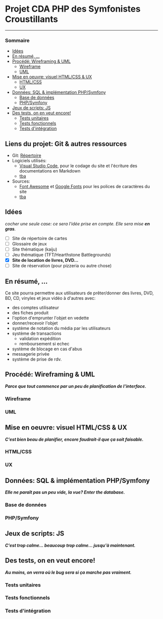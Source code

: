 # Projet CDA PHP des Symfonistes Croustillants <!-- omit in toc -->
---

### Sommaire <!-- omit in toc -->
- [Idées](#idées)
- [En résumé, ...](#en-résumé-)
- [Procédé: Wireframing & UML](#procédé-wireframing--uml)
  - [Wireframe](#wireframe)
  - [UML](#uml)
- [Mise en oeuvre: visuel HTML/CSS & UX](#mise-en-oeuvre-visuel-htmlcss--ux)
  - [HTML/CSS](#htmlcss)
  - [UX](#ux)
- [Données: SQL & implémentation PHP/Symfony](#données-sql--implémentation-phpsymfony)
  - [Base de données](#base-de-données)
  - [PHP/Symfony](#phpsymfony)
- [Jeux de scripts: JS](#jeux-de-scripts-js)
- [Des tests, on en veut encore!](#des-tests-on-en-veut-encore)
  - [Tests unitaires](#tests-unitaires)
  - [Tests fonctionnels](#tests-fonctionnels)
  - [Tests d'intégration](#tests-dintégration)

## Liens du projet: Git & autres ressources <!-- omit in toc -->
- Git: [Répertoire](https://github.com/Nargacaura/Projet-CDA.git)
- Logiciels utilisés:
  - [Visual Studio Code](https://code.visualstudio.com), pour le codage du site et l'écriture des documentations en Markdown
  - [tba](link)
- Sources:
  - [Font Awesome](https://fontawesome.com) et [Google Fonts](https://fonts.google.com) pour les polices de caractères du site
  - [tba](link)

## Idées
_cocher une seule case: ce sera l'idée prise en compte. Elle sera mise **en gras**._
- [ ] Site de répertoire de cartes
- [ ] Glossaire de jeux
- [ ] Site thématique (kaiju)
- [ ] Jeu thématique (TFT/Hearthstone Battlegrounds)
- [x] **Site de location de livres, DVD...**
- [ ] Site de réservation (pour pizzeria ou autre chose)

## En résumé, ...
Ce site pourra permettre aux utilisateurs de prêter/donner des livres, DVD, BD, CD, vinyles et jeux vidéo à d'autres avec:
- des comptes utilisateur
- des fiches produit
- l'option d'emprunter l'objet en vedette
- donner/recevoir l'objet
- système de notation du média par les utilisateurs
- système de transactions
  - validation expédition
  - remboursement si echec
- système de blocage en cas d'abus
- messagerie privée
- système de prise de rdv.

## Procédé: Wireframing & UML
_**Parce que tout commence par un peu de planification de l'interface.**_
### Wireframe

### UML

## Mise en oeuvre: visuel HTML/CSS & UX
_**C'est bien beau de planifier, encore faudrait-il que ça soit faisable.**_
### HTML/CSS

### UX

## Données: SQL & implémentation PHP/Symfony
_**Elle ne paraît pas un peu vide, la vue? Enter the database.**_
### Base de données

### PHP/Symfony

## Jeux de scripts: JS
_**C'est trop calme... beaucoup trop calme... jusqu'à maintenant.**_

## Des tests, on en veut encore!
_**Au moins, on verra où le bug sera si ça marche pas vraiment.**_
### Tests unitaires

### Tests fonctionnels

### Tests d'intégration
